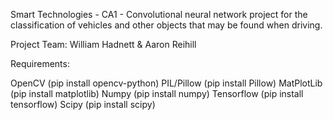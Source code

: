Smart Technologies - CA1 - Convolutional neural network project for the classification of vehicles and other objects that may be found when driving.

Project Team: William Hadnett & Aaron Reihill

Requirements:

OpenCV (pip install opencv-python)
PIL/Pillow (pip install Pillow)
MatPlotLib (pip install matplotlib)
Numpy (pip install numpy)
Tensorflow (pip install tensorflow)
Scipy (pip install scipy)  
